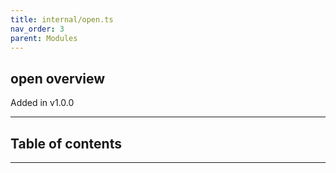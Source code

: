 ```yaml
---
title: internal/open.ts
nav_order: 3
parent: Modules
---
```


## open overview

Added in v1.0.0

---

<h2 class="text-delta">Table of contents</h2>

---

